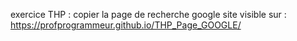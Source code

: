 exercice THP : copier la page de recherche google
site visible sur :
https://profprogrammeur.github.io/THP_Page_GOOGLE/

